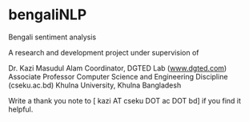 # bengaliNLP
Bengali sentiment analysis


A research and development project under supervision of

Dr. Kazi Masudul Alam Coordinator, DGTED Lab (www.dgted.com) Associate Professor Computer Science and Engineering Discipline (cseku.ac.bd) Khulna University, Khulna Bangladesh

Write a thank you note to [ kazi AT cseku DOT ac DOT bd] if you find it helpful.

